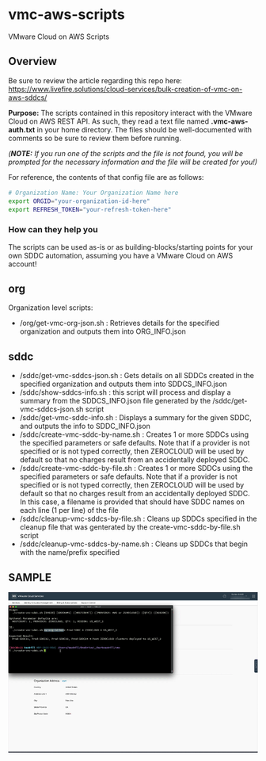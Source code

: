 # vmc-aws-scripts

VMware Cloud on AWS Scripts

## Overview

Be sure to review the article regarding this repo here: https://www.livefire.solutions/cloud-services/bulk-creation-of-vmc-on-aws-sddcs/

**Purpose:** The scripts contained in this repository interact with the VMware Cloud on AWS REST API. As such, they read a text file named **.vmc-aws-auth.txt** in your home directory. The files should be well-documented with comments so be sure to review them before running.

 *(**NOTE:** If you run one of the scripts and the file is not found, you will be prompted for the necessary information and the file will be created for you!)*

 For reference, the contents of that config file are as follows:


```bash
# Organization Name: Your Organization Name here
export ORGID="your-organization-id-here"
export REFRESH_TOKEN="your-refresh-token-here"
```

### How can they help you

The scripts can be used as-is or as building-blocks/starting points for your own SDDC automation, assuming you have a VMware Cloud on AWS account!

## org

Organization level scripts:

- /org/get-vmc-org-json.sh : Retrieves details for the specified organization and outputs them into ORG_INFO.json

## sddc

- /sddc/get-vmc-sddcs-json.sh : Gets details on all SDDCs created in the specified organization and outputs them into SDDCS_INFO.json
- /sddc/show-sddcs-info.sh : this script will process and display a summary from the SDDCS_INFO.json file generated by the /sddc/get-vmc-sddcs-json.sh script
- /sddc/get-vmc-sddc-info.sh : Displays a summary for the given SDDC, and outputs the info to SDDC_INFO.json
- /sddc/create-vmc-sddc-by-name.sh : Creates 1 or more SDDCs using the specified parameters or safe defaults. Note that if a provider is not specified or is not typed correctly, then ZEROCLOUD will be used by default so that no charges result from an accidentally deployed SDDC.
- /sddc/create-vmc-sddc-by-file.sh : Creates 1 or more SDDCs using the specified parameters or safe defaults. Note that if a provider is not specified or is not typed correctly, then ZEROCLOUD will be used by default so that no charges result from an accidentally deployed SDDC. In this case, a filename is provided that should have SDDC names on each line (1 per line) of the file
- /sddc/cleanup-vmc-sddcs-by-file.sh : Cleans up SDDCs specified in the cleanup file that was genterated by the create-vmc-sddc-by-file.sh script
- /sddc/cleanup-vmc-sddcs-by-name.sh : Cleans up SDDCs that begin with the name/prefix specified

## SAMPLE

![alt text](./sddc/media/bash-script-create-sddcs.gif "Script creating 3 ZEROCLOUD SDDCs")
